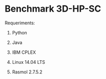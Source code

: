 # Benchmark 3D-HP-SC

Requeriments:

1) Python

2) Java

3) IBM CPLEX

5) Linux 14.04 LTS

6) Rasmol 2.7.5.2
